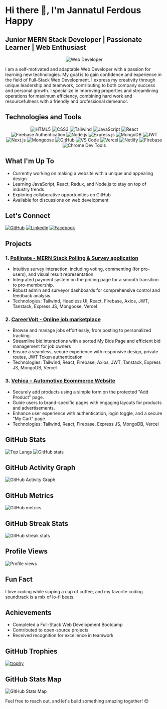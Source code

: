 # Hi there 👋, I'm Jannatul Ferdous Happy

## Junior MERN Stack Developer | Passionate Learner | Web Enthusiast

<p align="center">
  <img src="https://media-exp1.licdn.com/dms/image/C4E16AQEVc9_0xAJW0g/profile-displaybackgroundimage-shrink_350_1400/0/1638108630073?e=1652313600&v=beta&t=_hrCg7syf3IekhgtN96BLR4RlNoXloEN2f-PhgHfXEg" alt="Web Developer">
</p>

I am a self-motivated and adaptable Web Developer with a passion for learning new technologies. My goal is to gain confidence and experience in the field of Full-Stack Web Development. I express my creativity through unique leadership and teamwork, contributing to both company success and personal growth. I specialize in improving properties and streamlining operations for maximum efficiency, combining hard work and resourcefulness with a friendly and professional demeanor.

## Technologies and Tools

<p align="center">
  <!-- Expertise -->
  <img src="https://img.shields.io/badge/HTML5-E34F26?style=for-the-badge&logo=html5&logoColor=white" alt="HTML5">
  <img src="https://img.shields.io/badge/CSS3-1572B6?style=for-the-badge&logo=css3&logoColor=white" alt="CSS3">
  <img src="https://img.shields.io/badge/Tailwind-38B2AC?style=for-the-badge&logo=tailwind-css&logoColor=white" alt="Tailwind">
  <img src="https://img.shields.io/badge/JavaScript-F7DF1E?style=for-the-badge&logo=javascript&logoColor=black" alt="JavaScript">
  <img src="https://img.shields.io/badge/React-61DAFB?style=for-the-badge&logo=react&logoColor=black" alt="React">
  <img src="https://img.shields.io/badge/Firebase-FFCA28?style=for-the-badge&logo=firebase&logoColor=black" alt="Firebase Authentication">
  
  <!-- Comfortable -->
  <img src="https://img.shields.io/badge/Node.js-339933?style=for-the-badge&logo=node.js&logoColor=white" alt="Node.js">
  <img src="https://img.shields.io/badge/Express.js-000000?style=for-the-badge&logo=express&logoColor=white" alt="Express.js">
  <img src="https://img.shields.io/badge/MongoDB-47A248?style=for-the-badge&logo=mongodb&logoColor=white" alt="MongoDB">
  <img src="https://img.shields.io/badge/JWT-000000?style=for-the-badge&logo=json-web-tokens&logoColor=white" alt="JWT">
  
  <!-- Familiar -->
  <img src="https://img.shields.io/badge/Next.js-000000?style=for-the-badge&logo=next.js&logoColor=white" alt="Next.js">
  <img src="https://img.shields.io/badge/Mongoose-880000?style=for-the-badge&logo=mongoose&logoColor=white" alt="Mongoose">
  
  <!-- Tools -->
  <img src="https://img.shields.io/badge/GitHub-181717?style=for-the-badge&logo=github&logoColor=white" alt="GitHub">
  <img src="https://img.shields.io/badge/Visual Studio Code-007ACC?style=for-the-badge&logo=visual-studio-code&logoColor=white" alt="VS Code">
  <img src="https://img.shields.io/badge/Vercel-000000?style=for-the-badge&logo=vercel&logoColor=white" alt="Vercel">
  <img src="https://img.shields.io/badge/Netlify-00C7B7?style=for-the-badge&logo=netlify&logoColor=white" alt="Netlify">
  <img src="https://img.shields.io/badge/Firebase-FFCA28?style=for-the-badge&logo=firebase&logoColor=black" alt="Firebase">
  <img src="https://img.shields.io/badge/Chrome Dev Tools-4285F4?style=for-the-badge&logo=google-chrome&logoColor=white" alt="Chrome Dev Tools">
</p>


## What I'm Up To

- Currently working on making a website with a unique and appealing design
- Learning JavaScript, React, Redux, and Node.js to stay on top of industry trends
- Exploring collaborative opportunities on GitHub
- Available for discussions on web development

## Let's Connect

[![GitHub](https://img.shields.io/badge/GitHub-JannatulHappy-blue?style=for-the-badge&logo=github)](https://github.com/JannatulHappy)
[![LinkedIn](https://img.shields.io/badge/LinkedIn-JannatulFerdousHappy1-blue?style=for-the-badge&logo=linkedin)](https://www.linkedin.com/in/JannatulFerdousHappy1)
[![Facebook](https://img.shields.io/badge/Facebook-JannatulFerdousHappy1-blue?style=for-the-badge&logo=facebook)](https://www.facebook.com/JannatulFerdousHappy1)

## Projects

### 1. [Pollinate - MERN Stack Polling & Survey application](https://pollinate-01.web.app)

- Intuitive survey interaction, including voting, commenting (for pro-users), and visual result representation
- Integrated payment system on the pricing page for a smooth transition to pro-membership.
- Robust admin and surveyor dashboards for comprehensive control and feedback analysis.
- Technologies: Tailwind, Headless Ui, React, Firebase, Axios, JWT, Tanstack, Express JS, Mongoose, Vercel

### 2. [CareerVolt - Online job marketplace](https://careervolt-01.web.app)

- Browse and manage jobs effortlessly, from posting to personalized tracking.
- Streamline bid interactions with a sorted My Bids Page and efficient bid management for job owners
- Ensure a seamless, secure experience with responsive design, private routes, JWT Token authentication
- Technologies: Tailwind, React, Firebase, Axios, JWT, Tanstack, Express JS, MongoDB, Vercel

### 3. [Vehica – Automotive Ecommerce Website](https://vehica-5c943.web.app/)

- Securely add products using a simple form on the protected "Add Product" page.
- Guide users to brand-specific pages with engaging layouts for products and advertisements.
- Enhance user experience with authentication, login toggle, and a secure "My Cart" page.
- Technologies: Tailwind, React, Firebase, Express JS, MongoDB, Vercel

## GitHub Stats

![Top Langs](https://github-readme-stats.vercel.app/api/top-langs/?username=JannatulHappy&layout=compact)
![GitHub stats](https://github-readme-stats.vercel.app/api?username=JannatulHappy&show_icons=true&count_private=true)

## GitHub Activity Graph

![GitHub Activity Graph](https://activity-graph.herokuapp.com/graph?username=JannatulHappy)

## GitHub Metrics

![GitHub metrics](https://metrics.lecoq.io/JannatulHappy)

## GitHub Streak Stats

![GitHub streak stats](https://github-readme-streak-stats.herokuapp.com/?user=JannatulHappy)

## Profile Views

![Profile views](https://gpvc.arturio.dev/JannatulHappy)

## Fun Fact

I love coding while sipping a cup of coffee, and my favorite coding soundtrack is a mix of lo-fi beats.

## Achievements

- Completed a Full-Stack Web Development Bootcamp
- Contributed to open-source projects
- Received recognition for excellence in teamwork

## GitHub Trophies

[![trophy](https://github-profile-trophy.vercel.app/?username=JannatulHappy)](https://github.com/ryo-ma/github-profile-trophy)

## GitHub Stats Map

![GitHub Stats Map](https://github.com/ashutosh00710/github-readme-stats/blob/master/maps/map1.png)

Feel free to reach out, and let's build something amazing together! 😊
